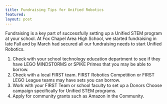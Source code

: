 ```yaml
---
title: Fundraising Tips for Unified Robotics
featured:
layout: post
---
```

Fundraising is a key part of successfully setting up a Unified STEM program at your school. At Fox Chapel Area High School, we started fundraising in late Fall and by March had secured all our fundraising needs to start Unified Robotics.

1. Check with your school technology education department to see if they have LEGO MINDSTORMS or SPIKE Primes that you may be able to borrow.
2. Check with a local FIRST team. FIRST Robotics Competition or FIRST LEGO League teams may have sets you can borrow.
3. Work with your FIRST Team or school faculty to set up a Donors Choose campaign specifically for Unified STEM programs.
4. Apply for community grants such as Amazon in the Community.

